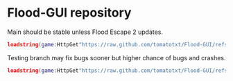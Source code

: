 # Flood-GUI repository

Main should be stable unless Flood Escape 2 updates.
```lua
loadstring(game:HttpGet"https://raw.github.com/tomatotxt/Flood-GUI/refs/heads/main/loader.lua")"main"
```

Testing branch may fix bugs sooner but higher chance of bugs and crashes.
```lua
loadstring(game:HttpGet"https://raw.github.com/tomatotxt/Flood-GUI/refs/heads/main/loader.lua")"testing"
```


